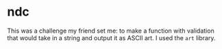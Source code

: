 # ndc
 This was a challenge my friend set me: to make a function with validation that would take in a string and output it as ASCII art. 
I used the ```art``` library. 
